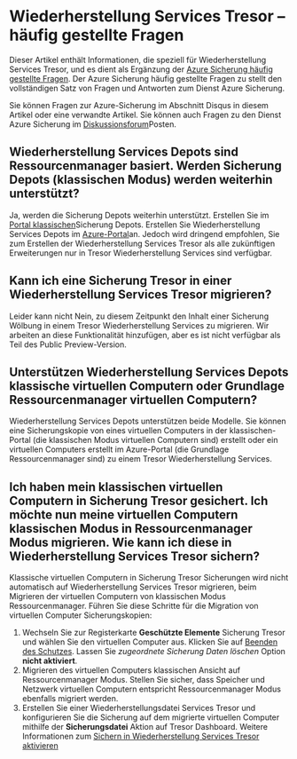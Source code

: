<properties
   pageTitle="Wiederherstellung Services Vaulting häufig gestellte Fragen zu | Microsoft Azure"
   description="Diese Version von den häufig gestellten Fragen unterstützt Public Preview-Version des Diensts Azure sichern. Antworten auf häufig gestellte Fragen zu der Sicherungsdatei Agent, Sicherung und Aufbewahrung, Wiederherstellung, Sicherheit und andere häufig gestellte Fragen zur Azure Sicherung-Lösung."
   services="backup"
   documentationCenter=""
   authors="markgalioto"
   manager="jwhit"
   editor=""
   keywords="zusätzliche Lösung; zusätzliche service"/>

<tags
   ms.service="backup"
   ms.workload="storage-backup-recovery"
     ms.tgt_pltfrm="na"
     ms.devlang="na"
     ms.topic="get-started-article"
     ms.date="10/21/2016"
     ms.author="trinadhk; markgal; jimpark;"/>

# <a name="recovery-services-vault---faq"></a>Wiederherstellung Services Tresor – häufig gestellte Fragen


Dieser Artikel enthält Informationen, die speziell für Wiederherstellung Services Tresor, und es dient als Ergänzung der [Azure Sicherung häufig gestellte Fragen](backup-azure-backup-faq.md). Der Azure Sicherung häufig gestellte Fragen zu stellt den vollständigen Satz von Fragen und Antworten zum Dienst Azure Sicherung.  

Sie können Fragen zur Azure-Sicherung im Abschnitt Disqus in diesem Artikel oder eine verwandte Artikel. Sie können auch Fragen zu den Dienst Azure Sicherung im [Diskussionsforum](https://social.msdn.microsoft.com/forums/azure/home?forum=windowsazureonlinebackup)Posten.

## <a name="recovery-services-vaults-are-resource-manager-based-are-backup-vaults-classic-mode-still-supported-br"></a>Wiederherstellung Services Depots sind Ressourcenmanager basiert. Werden Sicherung Depots (klassischen Modus) werden weiterhin unterstützt? <br/>
Ja, werden die Sicherung Depots weiterhin unterstützt. Erstellen Sie im [Portal klassischen](https://manage.windowsazure.com)Sicherung Depots. Erstellen Sie Wiederherstellung Services Depots im [Azure-Portal](https://portal.azure.com)an. Jedoch wird dringend empfohlen, Sie zum Erstellen der Wiederherstellung Services Tresor als alle zukünftigen Erweiterungen nur in Tresor Wiederherstellung Services sind verfügbar.

## <a name="can-i-migrate-a-backup-vault-to-a-recovery-services-vault-br"></a>Kann ich eine Sicherung Tresor in einer Wiederherstellung Services Tresor migrieren? <br/>
Leider kann nicht Nein, zu diesem Zeitpunkt den Inhalt einer Sicherung Wölbung in einem Tresor Wiederherstellung Services zu migrieren. Wir arbeiten an diese Funktionalität hinzufügen, aber es ist nicht verfügbar als Teil des Public Preview-Version.

## <a name="do-recovery-services-vaults-support-classic-vms-or-resource-manager-based-vms-br"></a>Unterstützen Wiederherstellung Services Depots klassische virtuellen Computern oder Grundlage Ressourcenmanager virtuellen Computern? <br/>
Wiederherstellung Services Depots unterstützen beide Modelle.  Sie können eine Sicherungskopie von eines virtuellen Computers in der klassischen-Portal (die klassischen Modus virtuellen Computern sind) erstellt oder ein virtuellen Computers erstellt im Azure-Portal (die Grundlage Ressourcenmanager sind) zu einem Tresor Wiederherstellung Services.

## <a name="i-have-backed-up-my-classic-vms-in-backup-vault-now-i-want-to-migrate-my-vms-from-classic-mode-to-resource-manager-mode--how-can-i-backup-them-in-recovery-services-vault"></a>Ich haben mein klassischen virtuellen Computern in Sicherung Tresor gesichert. Ich möchte nun meine virtuellen Computern klassischen Modus in Ressourcenmanager Modus migrieren.  Wie kann ich diese in Wiederherstellung Services Tresor sichern?
Klassische virtuellen Computern in Sicherung Tresor Sicherungen wird nicht automatisch auf Wiederherstellung Services Tresor migrieren, beim Migrieren der virtuellen Computern von klassischen Modus Ressourcenmanager. Führen Sie diese Schritte für die Migration von virtuellen Computer Sicherungskopien:

1. Wechseln Sie zur Registerkarte **Geschützte Elemente** Sicherung Tresor und wählen Sie den virtuellen Computer aus. Klicken Sie auf [Beenden des Schutzes](backup-azure-manage-vms-classic.md#stop-protecting-virtual-machines). Lassen Sie *zugeordnete Sicherung Daten löschen* Option **nicht aktiviert**.
2. Migrieren des virtuellen Computers klassischen Ansicht auf Ressourcenmanager Modus. Stellen Sie sicher, dass Speicher und Netzwerk virtuellen Computern entspricht Ressourcenmanager Modus ebenfalls migriert werden.
3. Erstellen Sie einer Wiederherstellungsdatei Services Tresor und konfigurieren Sie die Sicherung auf dem migrierte virtuellen Computer mithilfe der **Sicherungsdatei** Aktion auf Tresor Dashboard. Weitere Informationen zum [Sichern in Wiederherstellung Services Tresor aktivieren](backup-azure-vms-first-look-arm.md)
